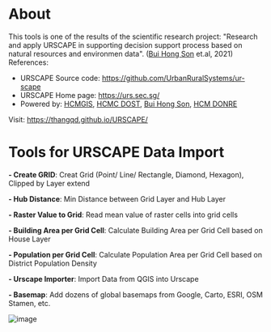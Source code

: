 # About
This tools is one of the results of the scientific research project: "Research and apply URSCAPE in supporting decision support process based on natural resources and environmen data". ([Bui Hong Son](https://www.facebook.com/SHON.OGC) et.al, 2021)
References:<br />
- URSCAPE Source code: https://github.com/UrbanRuralSystems/ur-scape
- URSCAPE Home page: https://urs.sec.sg/<br />
- Powered by: [HCMGIS](https://hcmgis.vn/), [HCMC DOST](https://dost.hochiminhcity.gov.vn/), [Bui Hong Son](https://www.facebook.com/SHON.OGC), [HCM DONRE](http://www.donre.hochiminhcity.gov.vn/)<br />

Visit: https://thangqd.github.io/URSCAPE/ <br />

# Tools for URSCAPE Data Import

**- Create GRID**: Creat Grid (Point/ Line/ Rectangle, Diamond, Hexagon), Clipped by Layer extend 


**- Hub Distance**: Min Distance between Grid Layer and Hub Layer 


**- Raster Value to Grid**: Read mean value of raster cells into grid cells 


**- Building Area per Grid Cell**: Calculate Building Area per Grid Cell based on House Layer 


**- Population per Grid Cell**: Calculate Population Area per Grid Cell based on District Population Density 


**- Urscape Importer**: Import Data from QGIS into Urscape


**- Basemap**: Add dozens of global basemaps from Google, Carto, ESRI, OSM Stamen, etc.

![image](https://user-images.githubusercontent.com/1776420/135017261-ae9c63a2-3e35-4003-baca-cb725533d61d.png)


